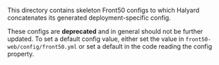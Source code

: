 This directory contains skeleton Front50 configs to which Halyard concatenates
its generated deployment-specific config.

These configs are **deprecated** and in general should not be further updated. To
set a default config value, either set the value in `front50-web/config/front50.yml`
or set a default in the code reading the config property.
